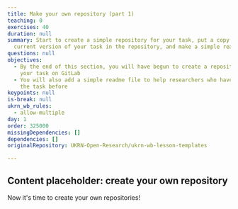 ```yaml
---
title: Make your own repository (part 1)
teaching: 0
exercises: 40
duration: null
summary: Start to create a simple repository for your task, put a copy of the
  current version of your task in the repository, and make a simple readme file
questions: null
objectives:
  - By the end of this section, you will have begun to create a repository for
    your task on GitLab
  - You will also add a simple readme file to help researchers who haven't used
    the task before
keypoints: null
is-break: null
ukrn_wb_rules:
  - allow-multiple
day: 1
order: 325000
missingDependencies: []
dependencies: []
originalRepository: UKRN-Open-Research/ukrn-wb-lesson-templates

---
```

## Content placeholder: create your own repository

Now it's time to create your own repositories!
